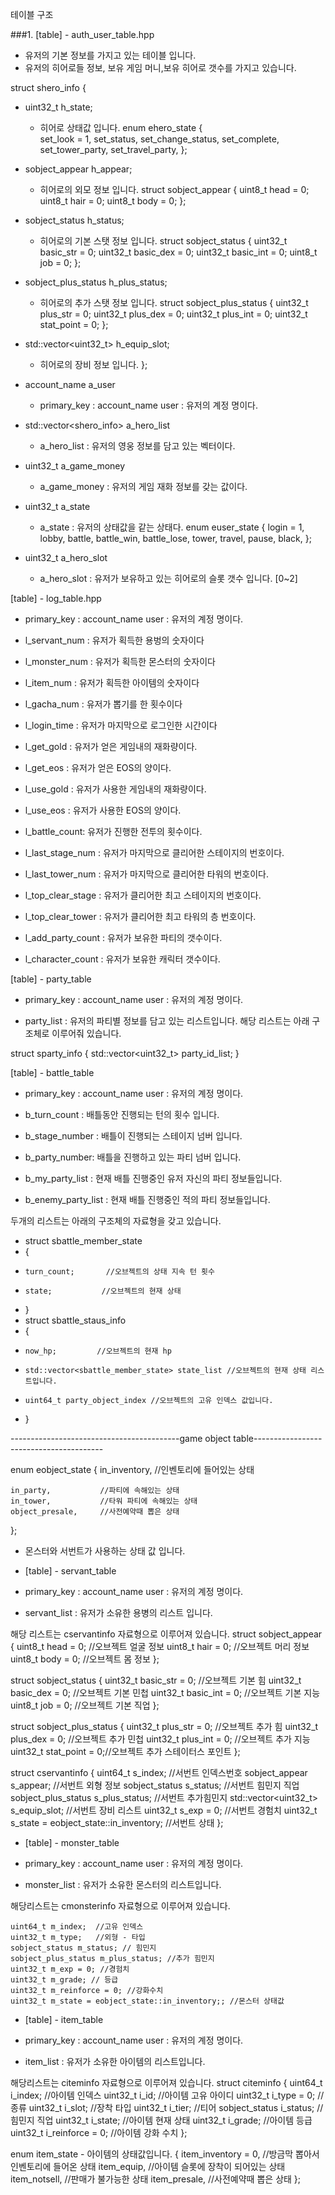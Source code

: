 테이블 구조

###1. [table] - auth_user_table.hpp
- 유저의 기본 정보를 가지고 있는 테이블 입니다.
- 유저의 히어로들 정보, 보유 게임 머니,보유 히어로 갯수를 가지고 있습니다.

struct shero_info
{
* uint32_t h_state;
    - 히어로 상태값 입니다.
    enum ehero_state
    {   
        set_look = 1,
        set_status,
        set_change_status,
        set_complete,
        set_tower_party,
        set_travel_party,
    };

* sobject_appear h_appear;
    - 히어로의 외모 정보 입니다.
    struct sobject_appear
    {
        uint8_t head = 0;
        uint8_t hair = 0;
        uint8_t body = 0;
    };
* sobject_status h_status;
    - 히어로의 기본 스탯 정보 입니다.
    struct sobject_status
    {
        uint32_t basic_str = 0;
        uint32_t basic_dex = 0;
        uint32_t basic_int = 0;
        uint8_t job = 0;
    };
* sobject_plus_status h_plus_status;
    - 히어로의 추가 스탯 정보 입니다.
    struct sobject_plus_status
    {
        uint32_t plus_str = 0;
        uint32_t plus_dex = 0;
        uint32_t plus_int = 0;
        uint32_t stat_point = 0;
    };

* std::vector<uint32_t> h_equip_slot;
    - 히어로의 장비 정보 입니다.
};


* account_name a_user
    - primary_key : account_name user : 유저의 계정 명이다.

* std::vector<shero_info> a_hero_list
    - a_hero_list : 유저의 영웅 정보를 담고 있는 벡터이다.

* uint32_t a_game_money
    - a_game_money : 유저의 게임 재화 정보를 갖는 값이다.
    
* uint32_t a_state
    - a_state : 유저의 상태값을 같는 상태다.
    enum euser_state
    {
        login = 1,
        lobby,
        battle,
        battle_win,
        battle_lose,
        tower,
        travel,
        pause,
        black,
    };

* uint32_t a_hero_slot
    - a_hero_slot : 유저가 보유하고 있는 히어로의 슬롯 갯수 입니다. [0~2]





[table] - log_table.hpp


- primary_key : account_name user : 유저의 계정 명이다.

- l_servant_num : 유저가 획득한 용벙의 숫자이다

- l_monster_num : 유저가 획득한 몬스터의 숫자이다

- l_item_num    : 유저가 획득한 아이템의 숫자이다

- l_gacha_num   : 유저가 뽑기를 한 횟수이다

- l_login_time  : 유저가 마지막으로 로그인한 시간이다

- l_get_gold    : 유저가 얻은 게임내의 재화량이다.

- l_get_eos     : 유저가 얻은 EOS의 양이다.

- l_use_gold    : 유저가 사용한 게임내의 재화량이다.

- l_use_eos     : 유저가 사용한 EOS의 양이다.

- l_battle_count: 유저가 진행한 전투의 횟수이다.

- l_last_stage_num : 유저가 마지막으로 클리어한 스테이지의 번호이다.

- l_last_tower_num : 유저가 마지막으로 클리어한 타워의 번호이다.

- l_top_clear_stage : 유저가 클리어한 최고 스테이지의 번호이다.

- l_top_clear_tower : 유저가 클리어한 최고 타워의 층 번호이다.

- l_add_party_count     : 유저가 보유한 파티의 갯수이다.

- l_character_count : 유저가 보유한 캐릭터 갯수이다.



[table] - party_table


- primary_key : account_name user : 유저의 계정 명이다.

- party_list : 유저의 파티별 정보를 담고 있는 리스트입니다.
해당 리스트는 아래 구조체로 이루어줘 있습니다.

struct sparty_info
{
    std::vector<uint32_t> party_id_list;
}



[table] - battle_table


- primary_key : account_name user : 유저의 계정 명이다.

- b_turn_count  : 배틀동안 진행되는 턴의 횟수 입니다.

- b_stage_number : 배틀이 진행되는 스테이지 넘버 입니다.

- b_party_number: 배틀을 진행하고 있는 파티 넘버 입니다.


- b_my_party_list : 현재 배틀 진행중인 유저 자신의 파티 정보들입니다.

- b_enemy_party_list : 현재 배틀 진행중인 적의 파티 정보들입니다.

두개의 리스트는 아래의 구조체의 자료형을 갖고 있습니다.

- struct sbattle_member_state
- {
-     turn_count;       //오브젝트의 상태 지속 턴 횟수
-     state;           //오브젝트의 현재 상태
- }
- struct sbattle_staus_info
- {
-     now_hp;         //오브젝트의 현재 hp
-     std::vector<sbattle_member_state> state_list //오브젝트의 현재 상태 리스트입니다.
-     uint64_t party_object_index //오브젝트의 고유 인덱스 값입니다.
- }









------------------------------------------game object table----------------------------------------

enum eobject_state
{
    in_inventory,      //인벤토리에 들어있는 상태
    
    in_party,           //파티에 속해있는 상태
    in_tower,           //타워 파티에 속해있는 상태
    object_presale,     //사전예약때 뽑은 상태
};
- 몬스터와 서번트가 사용하는 상태 값 입니다.





* [table] - servant_table

- primary_key : account_name user : 유저의 계정 명이다.

- servant_list : 유저가 소유한 용병의 리스트 입니다.

해당 리스트는 cservantinfo 자료형으로 이루어져 있습니다.
struct sobject_appear
{
    uint8_t head = 0;       //오브젝트 얼굴 정보
    uint8_t hair = 0;       //오브젝트 머리 정보
    uint8_t body = 0;       //오브젝트 몸 정보
};

struct sobject_status
{
    uint32_t basic_str = 0; //오브젝트 기본 힘
    uint32_t basic_dex = 0; //오브젝트 기본 민첩
    uint32_t basic_int = 0; //오브젝트 기본 지능
    uint8_t job = 0;        //오브젝트 기본 직업
};

struct sobject_plus_status
{
    uint32_t plus_str = 0;  //오브젝트 추가 힘
    uint32_t plus_dex = 0;  //오브젝트 추가 민첩
    uint32_t plus_int = 0;  //오브젝트 추가 지능
    uint32_t stat_point = 0;//오브젝트 추가 스테이터스 포인트
};

struct cservantinfo
{
    uint64_t s_index;           //서번트 인덱스번호
    sobject_appear s_appear;    //서번트 외형 정보
    sobject_status s_status;    //서번트 힘민지 직업
    sobject_plus_status s_plus_status;  //서번트 추가힘민지
    std::vector<uint32_t> s_equip_slot; //서번트 장비 리스트
    uint32_t s_exp = 0; //서번트 경험치
    uint32_t s_state = eobject_state::in_inventory; //서번트 상태
};



* [table] - monster_table

- primary_key : account_name user : 유저의 계정 명이다.

- monster_list : 유저가 소유한 몬스터의 리스트입니다.

해당리스트는 cmonsterinfo 자료형으로 이루어져 있습니다.

    uint64_t m_index;  //고유 인덱스
    uint32_t m_type;   //외형 - 타입
    sobject_status m_status; // 힘민지
    sobject_plus_status m_plus_status; //추가 힘민지
    uint32_t m_exp = 0; //경험치
    uint32_t m_grade; // 등급
    uint32_t m_reinforce = 0; //강화수치
    uint32_t m_state = eobject_state::in_inventory;; //몬스터 상태값




* [table] - item_table

- primary_key : account_name user : 유저의 계정 명이다.

- item_list : 유저가 소유한 아이템의 리스트입니다.

해당리스트는 citeminfo 자료형으로 이루어져 있습니다.
struct citeminfo
{
    uint64_t i_index; //아이템 인덱스
    uint32_t i_id; //아이템 고유 아이디
    uint32_t i_type = 0;  //종류
    uint32_t i_slot;  //장착 타입
    uint32_t i_tier;  //티어
    sobject_status i_status; //힘민지 직업
    uint32_t i_state; //아이템 현재 상태
    uint32_t i_grade; //아이템 등급
    uint32_t i_reinforce = 0; //아이템 강화 수치
};


enum item_state -  아이템의 상태값입니다.
{
    item_inventory = 0, //방금막 뽑아서 인벤토리에 들어온 상태
    item_equip,         //아이템 슬롯에 장착이 되어있는 상태
    item_notsell,       //판매가 불가능한 상태
    item_presale,       //사전예약때 뽑은 상태
};